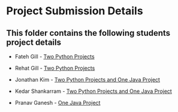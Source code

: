 # Project Submission Details

## This folder contains the following students project details

* Fateh Gill - [Two Python Projects](https://github.com/teachtechdev/teachtech-founding-cohort-2025/tree/main/student-projects/Fateh_Gill)
* Rehat Gill - [Two Python Projects](https://github.com/teachtechdev/teachtech-founding-cohort-2025/tree/main/student-projects/Rehat_Gill)

* Jonathan Kim - [Two Python Projects and One Java Project](https://github.com/teachtechdev/teachtech-founding-cohort-2025/tree/main/student-projects/Jonathan_Kim)
* Kedar Shankarram - [Two Python Projects and One Java Project](https://github.com/teachtechdev/teachtech-founding-cohort-2025/tree/main/student-projects/Kedar_Shankarram)

* Pranav Ganesh - [One Java Project](https://github.com/teachtechdev/teachtech-founding-cohort-2025/tree/main/student-projects/Pranav_Ganesh)
